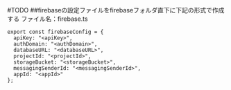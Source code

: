 #TODO
##firebaseの設定ファイルをfirebaseフォルダ直下に下記の形式で作成する
ファイル名：firebase.ts
```
export const firebaseConfig = {
  apiKey: "<apiKey>",
  authDomain: "<authDomain>",
  databaseURL: "<databaseURL>",
  projectId: "<projectId>",
  storageBucket: "<storageBucket>",
  messagingSenderId: "<messagingSenderId>",
  appId: "<appId>"
};
```